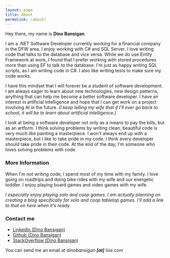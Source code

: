 ```yaml
---
layout: page
title: About
permalink: /about/
---
```


Hey there, my name is **Dino Bansigan**. 

I am a .NET Software Developer currently working for a financial company in the DFW area. I enjoy working with C# and SQL Server. I love  writing code that talks to the database and vice versa. While we do use Entity Framework at work, I found that I prefer working with stored procedures more than using EF to talk to the database. I'm just as happy writing SQL scripts, as I am writing code in C#. I also like writing tests to make sure my code works.   

I have this mindset that I will forever be a student of software development. I am always eager to learn about new technologies, new design patterns, anything that can help me become a better software developer. I have an interest in artificial intelligence and hope that I can get work on a project involving AI in the future. *(I keep telling my wife that if I'll ever go back to school, it will be to learn about artificial intelligence.)*

I look at being a software developer not only as a means to pay the bills, but as an artform. I think solving problems by writing clean, beautiful code is very much like painting a masterpiece. I won't always end up with a masterpiece, but I like to take pride in my code. I think every developer should take pride in their code. At the end of the day, I'm someone who loves solving problems with code.

### More Information

When I'm not writing code, I spend most of my time with my family. I love going on roadtrips and doing bike rides with my wife and our energetic toddler. I enjoy playing board games and video games with my wife. 

*I especially enjoy playing solo and coop games. I am actually planning on creating a blog specifically for solo and coop tabletop games. I'll add a link to that on here when it's ready.*

### Contact me

- [LinkedIn (Dino Bansigan)](https://www.linkedin.com/in/dinobansigan)
- [Github (Dino Bansigan)](https://github.com/DinoBansigan)
- [StackOverflow (Dino Bansigan)](https://stackoverflow.com/users/5041911/dino-bansigan)

You can send me an email at *dinobansigan **[at]** live.com*
